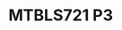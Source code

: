 <a name="material" />

# MTBLS721 P3
<script type="application/ld+json">
  {
    "@context": "https://schema.org/",
    "@type": "ChemicalSubstance",
    "http://purl.org/dc/terms/conformsTo":
      {
        "@type": "CreativeWork",
        "@id": "https://bioschemas.org/profiles/ChemicalSubstance/0.4-RELEASE/"
      },
    "@id": "https://egonw.github.io/nanowiki/nanowiki479.html#material",
    "name": "MTBLS721 P3",
    "sameAs: "http://127.0.0.1/mediawiki/index.php/Special:URIResolver/MTBLS721_P3"
  }
</script>


